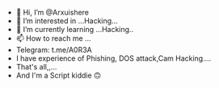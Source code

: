 - 👋 Hi, I’m @Arxuishere
- 👀 I’m interested in ...Hacking...
- 🌱 I’m currently learning ...Hacking..
- 📫 How to reach me ...
- Telegram: t.me/A0R3A 
- I have experience of Phishing, DOS attack,Cam Hacking....
- That's all,,...
- And I'm a Script kiddie 🙃
<!---
Arxuishere/Arxuishere is a ✨ special ✨ repository because its `README.md` (this file) appears on your GitHub profile.
You can click the Preview link to take a look at your changes.
--->
